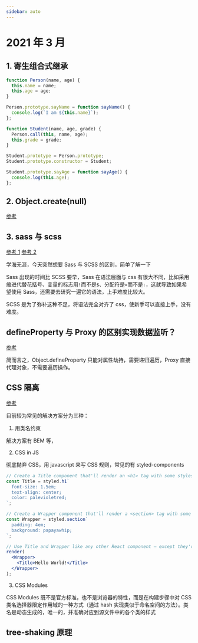 ```yaml
---
sidebar: auto
---
```


# 2021 年 3 月

## 1. 寄生组合式继承

```javascript
function Person(name, age) {
  this.name = name;
  this.age = age;
}

Person.prototype.sayName = function sayName() {
  console.log(`I am ${this.name}`);
};

function Student(name, age, grade) {
  Person.call(this, name, age);
  this.grade = grade;
}

Student.prototype = Person.prototype;
Student.prototype.constructor = Student;

Student.prototype.sayAge = function sayAge() {
  console.log(this.age);
};
```

## 2. Object.create(null)

[参考](https://juejin.cn/post/6844903589815517192)

## 3. sass 与 scss

[参考 1](https://segmentfault.com/a/1190000005646206)
[参考 2](https://www.html.cn/qa/css3/15686.html)

学海无涯，今天突然想要 Sass 与 SCSS 的区别，简单了解一下

Sass 出现的时间比 SCSS 要早，Sass 在语法层面与 css 有很大不同，比如采用缩进代替花括号、变量的标志用`!`而不是`$`、分配符是`=`而不是`:`，这就导致如果希望使用 Sass，还需要去研究一遍它的语法，上手难度比较大。

SCSS 是为了弥补这种不足，将语法完全对齐了 css，使新手可以直接上手，没有难度。

## defineProperty 与 Proxy 的区别实现数据监听？

[参考](https://www.infoq.cn/article/sPCMAcrdAZQfmLbGJeGr)

简而言之，Object.defineProperty 只能对属性劫持，需要递归遍历，Proxy 直接代理对象，不需要遍历操作。

## CSS 隔离

[参考](https://www.cnblogs.com/xiaohuochai/p/8537959.html)

目前较为常见的解决方案分为三种：

1. 用类名约束

解决方案有 BEM 等，

2. CSS in JS

彻底抛弃 CSS，用 javascript 来写 CSS 规则，常见的有 styled-components

```jsx
// Create a Title component that'll render an <h1> tag with some styles
const Title = styled.h1`
  font-size: 1.5em;
  text-align: center;
  color: palevioletred;
`;

// Create a Wrapper component that'll render a <section> tag with some styles
const Wrapper = styled.section`
  padding: 4em;
  background: papayawhip;
`;

// Use Title and Wrapper like any other React component – except they're styled!
render(
  <Wrapper>
    <Title>Hello World!</Title>
  </Wrapper>
);
```

3. CSS Modules

CSS Modules 既不是官方标准，也不是浏览器的特性，而是在构建步骤中对 CSS 类名选择器限定作用域的一种方式（通过 hash 实现类似于命名空间的方法）。类名是动态生成的，唯一的，并准确对应到源文件中的各个类的样式

## tree-shaking 原理

